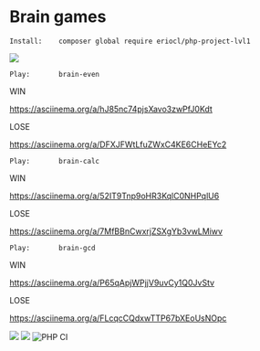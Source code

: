 # Brain games

    Install:    composer global require eriocl/php-project-lvl1
<a href="https://asciinema.org/a/fcn49jnLE9zdRmm7wuWwdLFyA" target="_blank"><img src="https://asciinema.org/a/fcn49jnLE9zdRmm7wuWwdLFyA.svg" /></a>


    Play:       brain-even
WIN

https://asciinema.org/a/hJ85nc74pjsXavo3zwPfJ0Kdt

LOSE

https://asciinema.org/a/DFXJFWtLfuZWxC4KE6CHeEYc2

    Play:       brain-calc
WIN

https://asciinema.org/a/52IT9Tnp9oHR3KqlC0NHPqlU6

LOSE

https://asciinema.org/a/7MfBBnCwxrjZSXgYb3vwLMiwv

    Play:       brain-gcd
WIN

https://asciinema.org/a/P65qApjWPjjV9uvCy1Q0JvStv

LOSE

https://asciinema.org/a/FLcqcCQdxwTTP67bXEoUsNOpc

<a href="https://codeclimate.com/github/eriocl/php-project-lvl1/maintainability"><img src="https://api.codeclimate.com/v1/badges/8bbb2e83101b433f78c5/maintainability" /></a>
<a href="https://codeclimate.com/github/eriocl/php-project-lvl1/test_coverage"><img src="https://api.codeclimate.com/v1/badges/8bbb2e83101b433f78c5/test_coverage" /></a>
![PHP CI](https://github.com/eriocl/php-project-lvl1/workflows/PHP%20CI/badge.svg)
